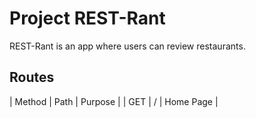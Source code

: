 # Project REST-Rant

REST-Rant is an app where users can review restaurants.

## Routes
| Method |  Path   |  Purpose    |
| GET    |    /    |  Home Page  |